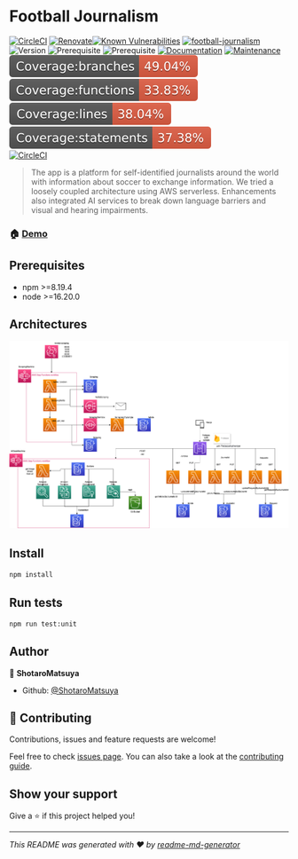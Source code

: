 # Football Journalism

[![CircleCI](https://dl.circleci.com/status-badge/img/gh/ShotaroMatsuya/football-journalism/tree/main.svg?style=svg)](https://dl.circleci.com/status-badge/redirect/gh/ShotaroMatsuya/football-journalism/tree/main) [![Renovate](https://img.shields.io/badge/renovate-enabled-brightgreen.svg)](https://renovatebot.com)[![Known Vulnerabilities](https://snyk.io/test/github/ShotaroMatsuya/football-journalism/badge.svg)](https://snyk.io/test/github/ShotaroMatsuya/football-journalism)  [![football-journalism](https://img.shields.io/endpoint?url=https://cloud.cypress.io/badge/detailed/uedm1r&style=plastic&logo=cypress)](https://cloud.cypress.io/projects/uedm1r/runs)
![Version](https://img.shields.io/badge/version-2.2.0-blue.svg?cacheSeconds=2592000)
![Prerequisite](https://img.shields.io/badge/npm-%3E%3D8.19.4-blue.svg)
![Prerequisite](https://img.shields.io/badge/node-%3E%3D16.20.0-blue.svg)
[![Documentation](https://img.shields.io/badge/documentation-yes-brightgreen.svg)](https://github.com/ShotaroMatsuya/football-journalism#readme)
[![Maintenance](https://img.shields.io/badge/Maintained%3F-yes-green.svg)](https://github.com/ShotaroMatsuya/football-journalism/graphs/commit-activity)  
![](./badges/badge-branches.svg) ![](./badges/badge-functions.svg) ![](./badges/badge-lines.svg) ![](./badges/badge-statements.svg)  
[![CircleCI](https://dl.circleci.com/insights-snapshot/gh/ShotaroMatsuya/football-journalism/main/build-and-deploy/badge.svg?window=90d)](https://app.circleci.com/insights/github/ShotaroMatsuya/football-journalism/workflows/build-and-deploy/overview?branch=main&reporting-window=last-90-days&insights-snapshot=true)
> The app is a platform for self-identified journalists around the world with information about soccer to exchange information.  We tried a loosely coupled architecture using AWS serverless.  Enhancements also integrated AI services to break down language barriers and visual and hearing impairments.

### 🏠 [Demo](https://vue-http-demo-fa7db.web.app/)

## Prerequisites

- npm >=8.19.4
- node >=16.20.0

## Architectures

![infrastructure](/fj_birdview.png)
## Install

```sh
npm install
```

## Run tests

```sh
npm run test:unit
```

## Author

👤 **ShotaroMatsuya**

* Github: [@ShotaroMatsuya](https://github.com/ShotaroMatsuya)

## 🤝 Contributing

Contributions, issues and feature requests are welcome!

Feel free to check [issues page](https://github.com/ShotaroMatsuya/football-journalism/issues). You can also take a look at the [contributing guide](https://github.com/ShotaroMatsuya/football-journalism/blob/master/CONTRIBUTING.md).

## Show your support

Give a ⭐️ if this project helped you!


***
_This README was generated with ❤️ by [readme-md-generator](https://github.com/kefranabg/readme-md-generator)_